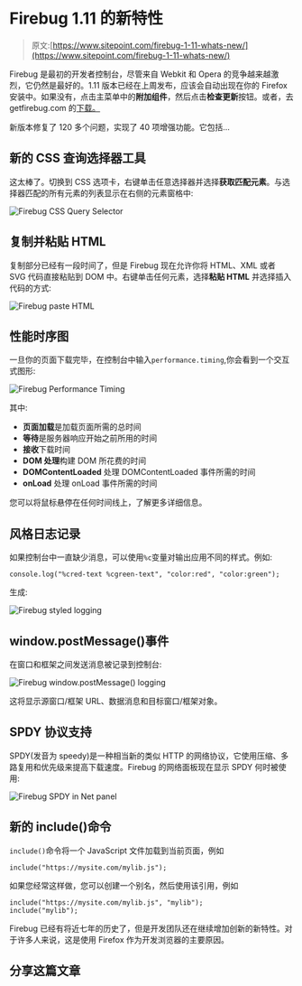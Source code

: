 # Firebug 1.11 的新特性

> 原文:[https://www.sitepoint.com/firebug-1-11-whats-new/](https://www.sitepoint.com/firebug-1-11-whats-new/)

Firebug 是最初的开发者控制台，尽管来自 Webkit 和 Opera 的竞争越来越激烈，它仍然是最好的。1.11 版本已经在上周发布，应该会自动出现在你的 Firefox 安装中。如果没有，点击主菜单中的**附加组件**，然后点击**检查更新**按钮。或者，去 getfirebug.com 的[下载。](https://getfirebug.com/)

新版本修复了 120 多个问题，实现了 40 项增强功能。它包括…

## 新的 CSS 查询选择器工具

这太棒了。切换到 CSS 选项卡，右键单击任意选择器并选择**获取匹配元素**。与选择器匹配的所有元素的列表显示在右侧的元素窗格中:

![Firebug CSS Query Selector](../Images/f1824e819f5eb28715f74e5773086d7f.png)

## 复制并粘贴 HTML

复制部分已经有一段时间了，但是 Firebug 现在允许你将 HTML、XML 或者 SVG 代码直接粘贴到 DOM 中。右键单击任何元素，选择**粘贴 HTML** 并选择插入代码的方式:

![Firebug paste HTML](../Images/6fd8c6e772c3ca92dafb1edffc4de123.png)

## 性能时序图

一旦你的页面下载完毕，在控制台中输入`performance.timing`,你会看到一个交互式图形:

![Firebug Performance Timing](../Images/9b727f670329564d75e2ef8abb82e38b.png)

其中:

*   **页面加载**是加载页面所需的总时间
*   **等待**是服务器响应开始之前所用的时间
*   **接收**下载时间
*   **DOM 处理**构建 DOM 所花费的时间
*   **DOMContentLoaded** 处理 DOMContentLoaded 事件所需的时间
*   **onLoad** 处理 onLoad 事件所需的时间

您可以将鼠标悬停在任何时间线上，了解更多详细信息。

## 风格日志记录

如果控制台中一直缺少消息，可以使用`%c`变量对输出应用不同的样式。例如:

```
console.log("%cred-text %cgreen-text", "color:red", "color:green");
```

生成:

![Firebug styled logging](../Images/c46034d7d6986ccc1fbddf3ea4b5053b.png)

## window.postMessage()事件

在窗口和框架之间发送消息被记录到控制台:

![Firebug window.postMessage() logging](../Images/2e975edc910642139a272068a40b5aeb.png)

这将显示源窗口/框架 URL、数据消息和目标窗口/框架对象。

## SPDY 协议支持

SPDY(发音为 speedy)是一种相当新的类似 HTTP 的网络协议，它使用压缩、多路复用和优先级来提高下载速度。Firebug 的网络面板现在显示 SPDY 何时被使用:

![Firebug SPDY in Net panel](../Images/2137f8343711c6e95d0b5b47b6a69074.png)

## 新的 include()命令

`include()`命令将一个 JavaScript 文件加载到当前页面，例如

```
include("https://mysite.com/mylib.js");
```

如果您经常这样做，您可以创建一个别名，然后使用该引用，例如

```
include("https://mysite.com/mylib.js", "mylib");
include("mylib");
```

Firebug 已经有将近七年的历史了，但是开发团队还在继续增加创新的新特性。对于许多人来说，这是使用 Firefox 作为开发浏览器的主要原因。

## 分享这篇文章